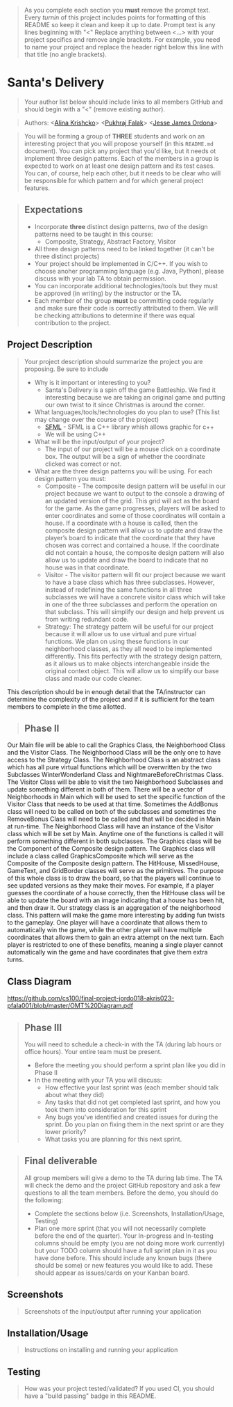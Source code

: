  > As you complete each section you **must** remove the prompt text. Every *turnin* of this project includes points for formatting of this README so keep it clean and keep it up to date. 
 > Prompt text is any lines beginning with "\<"
 > Replace anything between \<...\> with your project specifics and remove angle brackets. For example, you need to name your project and replace the header right below this line with that title (no angle brackets). 
# Santa's Delivery
 > Your author list below should include links to all members GitHub and should begin with a "\<" (remove existing author).
 
 > Authors: \<[Alina Krishcko](https://github.com/Aika87)\> \<[Pukhraj Falak](https://github.com/psfalak)\> \<[Jesse James Ordona](https://github.com/jessejamesss)\>
 
 > You will be forming a group of **THREE** students and work on an interesting project that you will propose yourself (in this `README.md` document). You can pick any project that you'd like, but it needs ot implement three design patterns. Each of the members in a group is expected to work on at least one design pattern and its test cases. You can, of course, help each other, but it needs to be clear who will be responsible for which pattern and for which general project features.
 
 > ## Expectations
 > * Incorporate **three** distinct design patterns, *two* of the design patterns need to be taught in this course:
 >   * Composite, Strategy, Abstract Factory, Visitor
 > * All three design patterns need to be linked together (it can't be three distinct projects)
 > * Your project should be implemented in C/C++. If you wish to choose anoher programming language (e.g. Java, Python), please discuss with your lab TA to obtain permission.
 > * You can incorporate additional technologies/tools but they must be approved (in writing) by the instructor or the TA.
 > * Each member of the group **must** be committing code regularly and make sure their code is correctly attributed to them. We will be checking attributions to determine if there was equal contribution to the project.

## Project Description
 > Your project description should summarize the project you are proposing. Be sure to include
 > * Why is it important or interesting to you?
 >   * Santa's Delivery is a spin off the game Battleship. We find it interesting because we are taking an original game and putting our own twist to it since Christmas is around the corner.
 > * What languages/tools/technologies do you plan to use? (This list may change over the course of the project)
 >   * [SFML](https://www.sfml-dev.org/) - SFML is a C++ library whish allows graphic for c++
 >   * We will be using C++ 
 > * What will be the input/output of your project?
 >   * The input of our project will be a mouse click on a coordinate box. The output will be a sign of whether the coordinate clicked was correct or not.
 > * What are the three design patterns you will be using. For each design pattern you must:
 >   * Composite - The composite design pattern will be useful in our project because we want to output to the console a drawing of an updated version of the grid. This grid will act as the board for the game. As the game progresses, players will be asked to enter coordinates and some of those coordinates will contain a house. If a coordinate with a house is called, then the composite design pattern will allow us to update and draw the player’s board to indicate that the coordinate that they have chosen was correct and contained a house. If the coordinate did not contain a house, the composite design pattern will also allow us to update and draw the board to indicate that no house was in that coordinate.
 >   * Visitor - The visitor pattern will fit our project because we want to have a base class which has three subclasses. However, instead of redefining the same functions in all three subclasses we will have a concrete visitor class which will take in one of the three subclasses and perform the operation on that subclass. This will simplify our design and help prevent us from writing redundant code. 
 >   * Strategy: The strategy pattern will be useful for our project because it will allow us to use virtual and pure virtual functions. We plan on using these functions in our neighborhood classes, as they all need to be implemented differently. This fits perfectly with the strategy design pattern, as it allows us to make objects interchangeable inside the original context object. This will allow us to simplify our base class and made our code cleaner.

 This description should be in enough detail that the TA/instructor can determine the complexity of the project and if it is sufficient for the team members to complete in the time allotted. 

 > ## Phase II
Our Main file will be able to call the Graphics Class, the Neighborhood Class and the Visitor Class. The Neighborhood Class will be the only one to have access to the Strategy Class. The Neighborhood Class is an abstract class which has all pure virtual functions which will be overwritten by the two Subclasses WinterWonderland Class and NightmareBeforeChristmas Class. The Visitor Class will be able to visit the two Neighborhood Subclasses and update something different in both of them. There will be a vector of Neighborhoods in Main which will be used to set the specific function of the Visitor Class that needs to be used at that time. Sometimes the AddBonus class will need to be called on both of the subclasses and sometimes the RemoveBonus Class will need to be called and that will be decided in Main at run-time. The Neighborhood Class will have an instance of the Visitor class which will be set by Main. Anytime one of the functions is called it will perform something different in both subclasses. The Graphics class will be the Component of the Composite design pattern. The Graphics class will include a class called GraphicsComposite which will serve as the Composite of the Composite design pattern. The HitHouse, MissedHouse, GameText, and GridBorder classes will serve as the primitives. The purpose of this whole class is to draw the board, so that the players will continue to see updated versions as they make their moves. For example, if a player guesses the coordinate of a house correctly, then the HitHouse class will be able to update the board with an image indicating that a house has been hit, and then draw it. Our strategy class is an aggregation of the neighborhood class. This pattern will make the game more interesting by adding fun twists to the gameplay. One player will have a coordinate that allows them to automatically win the game, while the other player will have multiple coordinates that allows them to gain an extra attempt on the next turn. Each player is restricted to one of these benefits, meaning a single player cannot automatically win the game and have coordinates that give them extra turns. 

## Class Diagram
 https://github.com/cs100/final-project-jordo018-akris023-pfala001/blob/master/OMT%20Diagram.pdf
 
 
 > ## Phase III
 > You will need to schedule a check-in with the TA (during lab hours or office hours). Your entire team must be present. 
 > * Before the meeting you should perform a sprint plan like you did in Phase II
 > * In the meeting with your TA you will discuss: 
 >   - How effective your last sprint was (each member should talk about what they did)
 >   - Any tasks that did not get completed last sprint, and how you took them into consideration for this sprint
 >   - Any bugs you've identified and created issues for during the sprint. Do you plan on fixing them in the next sprint or are they lower priority?
 >   - What tasks you are planning for this next sprint.

 > ## Final deliverable
 > All group members will give a demo to the TA during lab time. The TA will check the demo and the project GitHub repository and ask a few questions to all the team members. 
 > Before the demo, you should do the following:
 > * Complete the sections below (i.e. Screenshots, Installation/Usage, Testing)
 > * Plan one more sprint (that you will not necessarily complete before the end of the quarter). Your In-progress and In-testing columns should be empty (you are not doing more work currently) but your TODO column should have a full sprint plan in it as you have done before. This should include any known bugs (there should be some) or new features you would like to add. These should appear as issues/cards on your Kanban board. 
 ## Screenshots
 > Screenshots of the input/output after running your application
 ## Installation/Usage
 > Instructions on installing and running your application
 ## Testing
 > How was your project tested/validated? If you used CI, you should have a "build passing" badge in this README.
 
